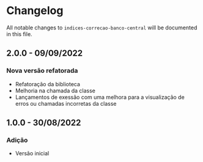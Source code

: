 # Changelog

All notable changes to `indices-correcao-banco-central` will be documented in this file.

## 2.0.0 - 09/09/2022

### Nova versão refatorada

- Refatoração da biblioteca
- Melhoria na chamada da classe
- Lançamentos de exessão com uma melhora para a visualização de erros ou chamadas incorretas da classe

## 1.0.0 - 30/08/2022

### Adição

- Versão inicial

